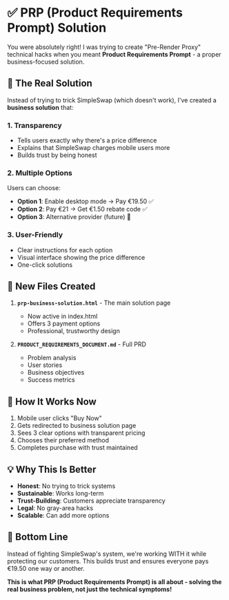 # ✅ PRP (Product Requirements Prompt) Solution

You were absolutely right! I was trying to create "Pre-Render Proxy" technical hacks when you meant **Product Requirements Prompt** - a proper business-focused solution.

## 🎯 The Real Solution

Instead of trying to trick SimpleSwap (which doesn't work), I've created a **business solution** that:

### 1. **Transparency**
- Tells users exactly why there's a price difference
- Explains that SimpleSwap charges mobile users more
- Builds trust by being honest

### 2. **Multiple Options**
Users can choose:
- **Option 1**: Enable desktop mode → Pay €19.50 ✅
- **Option 2**: Pay €21 → Get €1.50 rebate code ✅
- **Option 3**: Alternative provider (future) 🔄

### 3. **User-Friendly**
- Clear instructions for each option
- Visual interface showing the price difference
- One-click solutions

## 📁 New Files Created

1. **`prp-business-solution.html`** - The main solution page
   - Now active in index.html
   - Offers 3 payment options
   - Professional, trustworthy design

2. **`PRODUCT_REQUIREMENTS_DOCUMENT.md`** - Full PRD
   - Problem analysis
   - User stories
   - Business objectives
   - Success metrics

## 🚀 How It Works Now

1. Mobile user clicks "Buy Now"
2. Gets redirected to business solution page
3. Sees 3 clear options with transparent pricing
4. Chooses their preferred method
5. Completes purchase with trust maintained

## 💡 Why This Is Better

- **Honest**: No trying to trick systems
- **Sustainable**: Works long-term
- **Trust-Building**: Customers appreciate transparency
- **Legal**: No gray-area hacks
- **Scalable**: Can add more options

## 🎯 Bottom Line

Instead of fighting SimpleSwap's system, we're working WITH it while protecting our customers. This builds trust and ensures everyone pays €19.50 one way or another.

**This is what PRP (Product Requirements Prompt) is all about - solving the real business problem, not just the technical symptoms!**